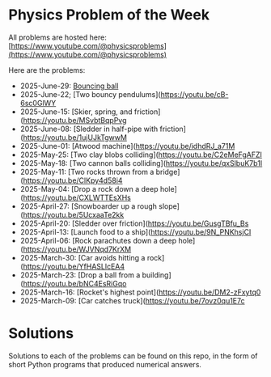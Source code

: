 # Physics Problem of the Week

All problems are hosted here: [https://www.youtube.com/@physicsproblems](https://www.youtube.com/@physicsproblems)

Here are the problems:

* 2025-June-29: [Bouncing ball](https://youtu.be/QEom6SW79Sk)
* 2025-June-22; [Two bouncy pendulums](https://youtu.be/cB-6sc0GlWY
* 2025-June-15: [Skier, spring, and friction](https://youtu.be/MSvbtBqpPvg
* 2025-June-08: [Sledder in half-pipe with friction](https://youtu.be/1ujUJkTgwwM
* 2025-June-01: [Atwood machine](https://youtu.be/idhdRJ_a71M
* 2025-May-25: [Two clay blobs colliding](https://youtu.be/C2eMeFgAFZI
* 2025-May-18: [Two cannon balls colliding](https://youtu.be/qxSlbuK7b1I
* 2025-May-11: [Two rocks thrown from a bridge](https://youtu.be/ClKpy4d58i4
* 2025-May-04: [Drop a rock down a deep hole](https://youtu.be/CXLWTTEsXHs
* 2025-April-27: [Snowboarder up a rough slope](https://youtu.be/5UcxaaTe2kk
* 2025-April-20: [Sledder over friction](https://youtu.be/GusgTBfu_Bs
* 2025-April-13: [Launch food to a ship](https://youtu.be/9N_PNKhsjCI
* 2025-April-06: [Rock parachutes down a deep hole](https://youtu.be/WJVNqd7KrXM
* 2025-March-30: [Car avoids hitting a rock](https://youtu.be/YfHASLlcEA4
* 2025-March-23: [Drop a ball from a building](https://youtu.be/bNC4EsRiGqo
* 2025-March-16: [Rocket's highest point](https://youtu.be/DM2-zFxytq0
* 2025-March-09: [Car catches truck](https://youtu.be/7ovz0qu1E7c


# Solutions

Solutions to each of the problems can be found on this repo, in the form of short Python programs that produced numerical answers.